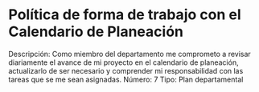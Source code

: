 # Política de forma de trabajo con el Calendario de Planeación

Descripción: Como miembro del departamento me comprometo a revisar diariamente el avance de mi proyecto en el calendario de planeación, actualizarlo de ser necesario y comprender mi responsabilidad con las tareas que se me sean asignadas.
Número: 7
Tipo: Plan departamental